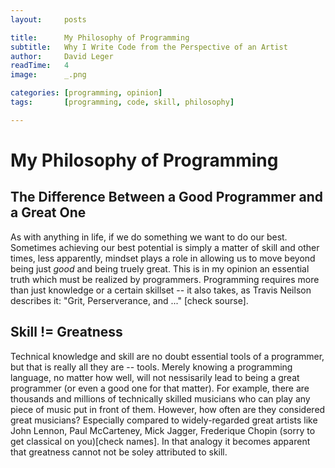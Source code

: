 ```yaml
---
layout:     posts

title:      My Philosophy of Programming
subtitle:   Why I Write Code from the Perspective of an Artist
author:     David Leger
readTime:   4
image:      _.png

categories: [programming, opinion]
tags:       [programming, code, skill, philosophy]

---
```


# My Philosophy of Programming


## The Difference Between a Good Programmer and a Great One

As with anything in life, if we do something we want to do our best. Sometimes achieving our best potential is simply a matter of skill and other times, less apparently, mindset plays a role in allowing us to move beyond being just *good* and being truely great. This is in my opinion an essential truth which must be realized by programmers. Programming requires more than just knowledge or a certain skillset -- it also takes, as Travis Neilson describes it: "Grit, Perserverance, and ..." [check sourse].


## Skill != Greatness

Technical knowledge and skill are no doubt essential tools of a programmer, but that is really all they are -- tools. Merely knowing a programming language, no matter how well, will not nessisarily lead to being a great programmer (or even a good one for that matter). For example, there are thousands and millions of technically skilled musicians who can play any piece of music put in front of them. However, how often are they considered great musicians? Especially compared to widely-regarded great artists like John Lennon, Paul McCarteney, Mick Jagger, Frederique Chopin (sorry to get classical on you)[check names]. In that analogy it becomes apparent that greatness cannot not be soley attributed to skill.
